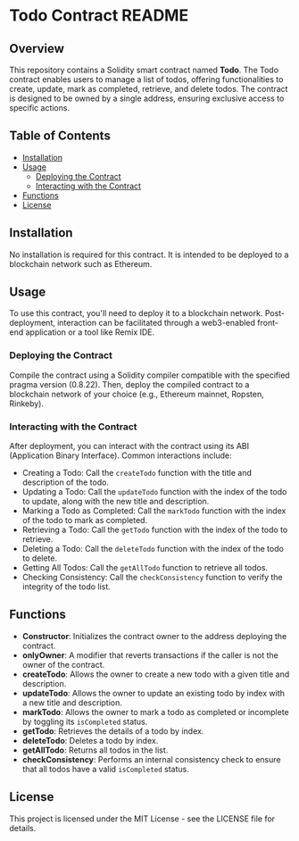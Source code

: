 # Todo Contract README

## Overview

This repository contains a Solidity smart contract named **Todo**. The Todo contract enables users to manage a list of todos, offering functionalities to create, update, mark as completed, retrieve, and delete todos. The contract is designed to be owned by a single address, ensuring exclusive access to specific actions.

## Table of Contents

- [Installation](#installation)
- [Usage](#usage)
    - [Deploying the Contract](#deploying-the-contract)
    - [Interacting with the Contract](#interacting-with-the-contract)
- [Functions](#functions)
- [License](#license)

## Installation

No installation is required for this contract. It is intended to be deployed to a blockchain network such as Ethereum.

## Usage

To use this contract, you'll need to deploy it to a blockchain network. Post-deployment, interaction can be facilitated through a web3-enabled front-end application or a tool like Remix IDE.

### Deploying the Contract

Compile the contract using a Solidity compiler compatible with the specified pragma version (0.8.22). Then, deploy the compiled contract to a blockchain network of your choice (e.g., Ethereum mainnet, Ropsten, Rinkeby).

### Interacting with the Contract

After deployment, you can interact with the contract using its ABI (Application Binary Interface). Common interactions include:

- Creating a Todo: Call the `createTodo` function with the title and description of the todo.
- Updating a Todo: Call the `updateTodo` function with the index of the todo to update, along with the new title and description.
- Marking a Todo as Completed: Call the `markTodo` function with the index of the todo to mark as completed.
- Retrieving a Todo: Call the `getTodo` function with the index of the todo to retrieve.
- Deleting a Todo: Call the `deleteTodo` function with the index of the todo to delete.
- Getting All Todos: Call the `getAllTodo` function to retrieve all todos.
- Checking Consistency: Call the `checkConsistency` function to verify the integrity of the todo list.

## Functions

- **Constructor**: Initializes the contract owner to the address deploying the contract.
- **onlyOwner**: A modifier that reverts transactions if the caller is not the owner of the contract.
- **createTodo**: Allows the owner to create a new todo with a given title and description.
- **updateTodo**: Allows the owner to update an existing todo by index with a new title and description.
- **markTodo**: Allows the owner to mark a todo as completed or incomplete by toggling its `isCompleted` status.
- **getTodo**: Retrieves the details of a todo by index.
- **deleteTodo**: Deletes a todo by index.
- **getAllTodo**: Returns all todos in the list.
- **checkConsistency**: Performs an internal consistency check to ensure that all todos have a valid `isCompleted` status.

## License

This project is licensed under the MIT License - see the LICENSE file for details.
